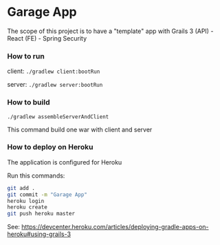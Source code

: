 # Garage App
The scope of this project is to have a "template" app with Grails 3 (API) - React (FE) - Spring Security

### How to run
 
client: 
`./gradlew client:bootRun`

server: 
`./gradlew server:bootRun`


### How to build

`./gradlew assembleServerAndClient`

This command build one war with client and server

### How to deploy on Heroku

The application is configured for Heroku

Run this commands:

```bash
git add .
git commit -m "Garage App"
heroku login
heroku create
git push heroku master
```

See: https://devcenter.heroku.com/articles/deploying-gradle-apps-on-heroku#using-grails-3

